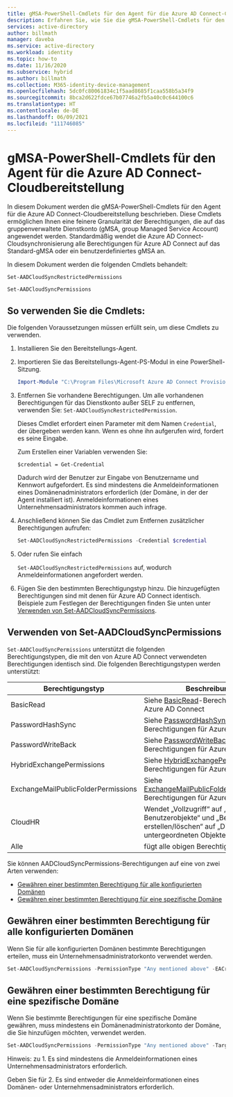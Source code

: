 ```yaml
---
title: gMSA-PowerShell-Cmdlets für den Agent für die Azure AD Connect-Cloudbereitstellung
description: Erfahren Sie, wie Sie die gMSA-PowerShell-Cmdlets für den Agent für die Azure AD Connect-Cloudbereitstellung verwenden.
services: active-directory
author: billmath
manager: daveba
ms.service: active-directory
ms.workload: identity
ms.topic: how-to
ms.date: 11/16/2020
ms.subservice: hybrid
ms.author: billmath
ms.collection: M365-identity-device-management
ms.openlocfilehash: 5dc0fc80061834c1f5aad8685f1caa558b5a34f9
ms.sourcegitcommit: 8bca2d622fdce67b07746a2fb5a40c0c644100c6
ms.translationtype: HT
ms.contentlocale: de-DE
ms.lasthandoff: 06/09/2021
ms.locfileid: "111746085"
---
```

# <a name="azure-ad-connect-cloud-provisioning-agent-gmsa-powershell-cmdlets"></a>gMSA-PowerShell-Cmdlets für den Agent für die Azure AD Connect-Cloudbereitstellung

In diesem Dokument werden die gMSA-PowerShell-Cmdlets für den Agent für die Azure AD Connect-Cloudbereitstellung beschrieben. Diese Cmdlets ermöglichen Ihnen eine feinere Granularität der Berechtigungen, die auf das gruppenverwaltete Dienstkonto (gMSA, group Managed Service Account) angewendet werden. Standardmäßig wendet die Azure AD Connect-Cloudsynchronisierung alle Berechtigungen für Azure AD Connect auf das Standard-gMSA oder ein benutzerdefiniertes gMSA an.

In diesem Dokument werden die folgenden Cmdlets behandelt:

`Set-AADCloudSyncRestrictedPermissions`

`Set-AADCloudSyncPermissions`

## <a name="how-to-use-the-cmdlets"></a>So verwenden Sie die Cmdlets:

Die folgenden Voraussetzungen müssen erfüllt sein, um diese Cmdlets zu verwenden.

1. Installieren Sie den Bereitstellungs-Agent.

2. Importieren Sie das Bereitstellungs-Agent-PS-Modul in eine PowerShell-Sitzung.

   ```powershell
   Import-Module "C:\Program Files\Microsoft Azure AD Connect Provisioning Agent\Microsoft.CloudSync.Powershell.dll"  
   ```

3. Entfernen Sie vorhandene Berechtigungen.  Um alle vorhandenen Berechtigungen für das Dienstkonto außer SELF zu entfernen, verwenden Sie: `Set-AADCloudSyncRestrictedPermission`.

   Dieses Cmdlet erfordert einen Parameter mit dem Namen `Credential`, der übergeben werden kann. Wenn es ohne ihn aufgerufen wird, fordert es seine Eingabe.

   Zum Erstellen einer Variablen verwenden Sie:

   `$credential = Get-Credential`

   Dadurch wird der Benutzer zur Eingabe von Benutzername und Kennwort aufgefordert. Es sind mindestens die Anmeldeinformationen eines Domänenadministrators erforderlich (der Domäne, in der der Agent installiert ist). Anmeldeinformationen eines Unternehmensadministrators kommen auch infrage.

4. Anschließend können Sie das Cmdlet zum Entfernen zusätzlicher Berechtigungen aufrufen:

   ```powershell
   Set-AADCloudSyncRestrictedPermissions -Credential $credential 
   ```

5. Oder rufen Sie einfach

   `Set-AADCloudSyncRestrictedPermissions` auf, wodurch Anmeldeinformationen angefordert werden.

6. Fügen Sie den bestimmten Berechtigungstyp hinzu. Die hinzugefügten Berechtigungen sind mit denen für Azure AD Connect identisch. Beispiele zum Festlegen der Berechtigungen finden Sie unten unter [Verwenden von Set-AADCloudSyncPermissions](#using-set-aadcloudsyncpermissions).

## <a name="using-set-aadcloudsyncpermissions"></a>Verwenden von Set-AADCloudSyncPermissions

`Set-AADCloudSyncPermissions` unterstützt die folgenden Berechtigungstypen, die mit den von Azure AD Connect verwendeten Berechtigungen identisch sind. Die folgenden Berechtigungstypen werden unterstützt:

|Berechtigungstyp|Beschreibung|
|-----|-----|
|BasicRead| Siehe [BasicRead](../../active-directory/hybrid/how-to-connect-configure-ad-ds-connector-account.md#configure-basic-read-only-permissions)-Berechtigungen für Azure AD Connect|
|PasswordHashSync|Siehe [PasswordHashSync](../../active-directory/hybrid/how-to-connect-configure-ad-ds-connector-account.md#permissions-for-password-hash-synchronization)-Berechtigungen für Azure AD Connect|
|PasswordWriteBack|Siehe [PasswordWriteBack](../../active-directory/hybrid/how-to-connect-configure-ad-ds-connector-account.md#permissions-for-password-writeback)-Berechtigungen für Azure AD Connect|
|HybridExchangePermissions|Siehe [HybridExchangePermissions](../../active-directory/hybrid/how-to-connect-configure-ad-ds-connector-account.md#permissions-for-exchange-hybrid-deployment)-Berechtigungen für Azure AD Connect|
|ExchangeMailPublicFolderPermissions| Siehe [ExchangeMailPublicFolderPermissions](../../active-directory/hybrid/how-to-connect-configure-ad-ds-connector-account.md#permissions-for-exchange-mail-public-folders-preview)-Berechtigungen für Azure AD Connect|
|CloudHR| Wendet „Vollzugriff“ auf „Nachfolger-Benutzerobjekte“ und „Benutzerobjekte erstellen/löschen“ auf „Dieses und alle untergeordneten Objekte“ an.|
|Alle|fügt alle obigen Berechtigungen hinzu.|

Sie können AADCloudSyncPermissions-Berechtigungen auf eine von zwei Arten verwenden:
- [Gewähren einer bestimmten Berechtigung für alle konfigurierten Domänen](#grant-a-certain-permission-to-all-configured-domains)
- [Gewähren einer bestimmten Berechtigung für eine spezifische Domäne](#grant-a-certain-permission-to-a-specific-domain)

## <a name="grant-a-certain-permission-to-all-configured-domains"></a>Gewähren einer bestimmten Berechtigung für alle konfigurierten Domänen

Wenn Sie für alle konfigurierten Domänen bestimmte Berechtigungen erteilen, muss ein Unternehmensadministratorkonto verwendet werden.

```powershell
Set-AADCloudSyncPermissions -PermissionType "Any mentioned above" -EACredential $credential (prepopulated same as above [$credential = Get-Credential]) 
```

## <a name="grant-a-certain-permission-to-a-specific-domain"></a>Gewähren einer bestimmten Berechtigung für eine spezifische Domäne

Wenn Sie bestimmte Berechtigungen für eine spezifische Domäne gewähren, muss mindestens ein Domänenadministratorkonto der Domäne, die Sie hinzufügen möchten, verwendet werden.

```powershell
Set-AADCloudSyncPermissions -PermissionType "Any mentioned above" -TargetDomain "FQDN of domain" (has to be already configured through wizard) -TargetDomainCredential $credential(same as above) 
```

Hinweis: zu 1. Es sind mindestens die Anmeldeinformationen eines Unternehmensadministrators erforderlich.

Geben Sie für 2. Es sind entweder die Anmeldeinformationen eines Domänen- oder Unternehmensadministrators erforderlich.
